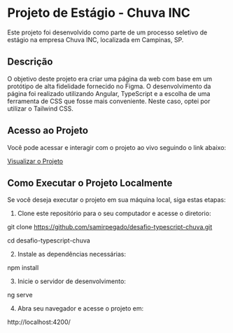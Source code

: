 # Projeto de Estágio - Chuva INC

Este projeto foi desenvolvido como parte de um processo seletivo de estágio na empresa Chuva INC, localizada em Campinas, SP.

## Descrição

O objetivo deste projeto era criar uma página da web com base em um protótipo de alta fidelidade fornecido no Figma. O desenvolvimento da página foi realizado utilizando Angular, TypeScript e a escolha de uma ferramenta de CSS que fosse mais conveniente. Neste caso, optei por utilizar o Tailwind CSS.

## Acesso ao Projeto

Você pode acessar e interagir com o projeto ao vivo seguindo o link abaixo:

[Visualizar o Projeto](inserir-link-aqui)

## Como Executar o Projeto Localmente

Se você deseja executar o projeto em sua máquina local, siga estas etapas:

1. Clone este repositório para o seu computador e acesse o diretorio:

git clone https://github.com/samirpegado/desafio-typescript-chuva.git

cd desafio-typescript-chuva


2. Instale as dependências necessárias:

npm install


3. Inicie o servidor de desenvolvimento:

ng serve


4. Abra seu navegador e acesse o projeto em:

http://localhost:4200/


